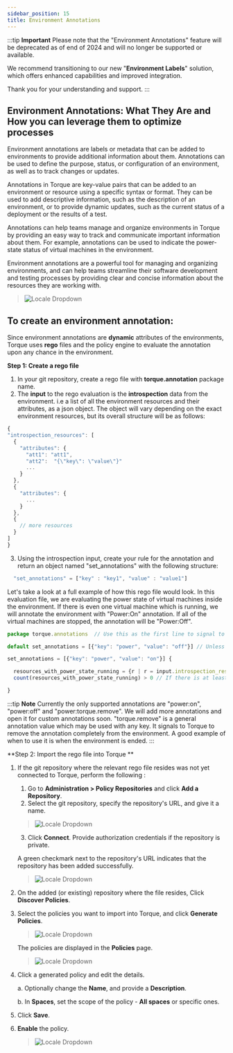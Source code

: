 ```yaml
---
sidebar_position: 15
title: Environment Annotations
---
```


:::tip __Important__
Please note that the "Environment Annotations" feature will be deprecated as of end of 2024 and will no longer be supported or available.

We recommend transitioning to our new "**Environment Labels**" solution, which offers enhanced capabilities and improved integration. 

Thank you for your understanding and support.
:::

## __Environment Annotations: What They Are and How you can leverage them to optimize processes__

Environment annotations are labels or metadata that can be added to environments to provide additional information about them. Annotations can be used to define the purpose, status, or configuration of an environment, as well as to track changes or updates.

Annotations in Torque are key-value pairs that can be added to an environment or resource using a specific syntax or format. They can be used to add descriptive information, such as the description of an environment, or to provide dynamic updates, such as the current status of a deployment or the results of a test.

Annotations can help teams manage and organize environments in Torque by providing an easy way to track and communicate important information about them. For example, annotations can be used to indicate the power-state status of virtual machines in the environment. 

Environment annotations are a powerful tool for managing and organizing environments, and can help teams streamline their software development and testing processes by providing clear and concise information about the resources they are working with.

> ![Locale Dropdown](/img/annotations.png)

## __To create an environment annotation:__

Since environment annotations are __dynamic__ attributes of the environments, Torque uses __rego__ files and the policy engine to evaluate the annotation upon any chance in the environment. 

**Step 1: Create a rego file**

1. In your git repository, create a rego file with __torque.annotation__ package name.
2. The __input__ to the rego evaluation is the __introspection__ data from the environment. i.e a list of all the environment resources and their attributes, as a json object. The object will vary depending on the exact environment resources, but its overall structure will be as follows:
  ```jsx title=introspection.json
  {
  "introspection_resources": [
    {
      "attributes": {
        "att1": "att1",
        "att2":  "{\"key\": \"value\"}"
        ...
      }
    },
    {
      "attributes": {
        ...
      }
    },
    {
      // more resources
    }
  ]
  }
  ```
3. Using the introspection input, create your rule for the annotation and return an object named "set_annotations" with the following structure:
  ```jsx
    "set_annotations" = ["key" : "key1", "value" : "value1"]
  ```

Let's take a look at a full example of how this rego file would look. In this evaluation file, we are evaluating the power state of virtual machines inside the environment. If there is even one virtual machine which is running, we will annotate the environment with "Power:On" annotation. If all of the virtual machines are stopped, the annotation will be "Power:Off".

```jsx title=power_state.rego
package torque.annotations  // Use this as the first line to signal to Torque this file is for evaluating environment annotations.

default set_annotations = [{"key": "power", "value": "off"}] // Unless we will find at least one running VM, we will return this default annotation of "Power:Off". 

set_annotations = [{"key": "power", "value": "on"}] { 

  resources_with_power_state_running = {r | r = input.introspection_resources[_]; r.attributes.power_state == "running"} // In this case, every virtual machine has an attribute named "power_state" which can be either "running" or "stopped". We are iterating all power_state attribute values which equal to "running".
  count(resources_with_power_state_running) > 0 // If there is at least 1, we return "Power:On".

}
```
:::tip __Note__
Currently the only supported annotations are "power:on", "power:off" and "power:torque.remove". We will add more annotations and open it for custom annotations soon.
"torque.remove" is a general annotation value which may be used with any key. It signals to Torque to remove the annotation completely from the environment. A good example of when to use it is when the environment is ended.
:::

**Step 2: Import the rego file into Torque **

1. If the git repository where the relevant rego file resides was not yet connected to Torque, perform the following :
   1. Go to __Administration > Policy Repositories__ and click __Add a Repository__.
   2. Select the git repository, specify the repository's URL, and give it a name.
   > ![Locale Dropdown](/img/repository-information.png)
   3. Click __Connect__. Provide authorization credentials if the repository is private.

    A green checkmark next to the repository's URL indicates that the repository has been added successfully.
      > ![Locale Dropdown](/img/repository-connection.png)
2. On the added (or existing) repository where the file resides, Click __Discover Policies__.
3. Select the policies you want to import into Torque, and click __Generate Policies__.
   > ![Locale Dropdown](/img/policy-import.png)

    The policies are displayed in the __Policies__ page.
   > ![Locale Dropdown](/img/new-custom-policies.png)    
4. Click a generated policy and edit the details.

   a. Optionally change the __Name__, and provide a __Description__.

   b. In __Spaces__, set the scope of the policy - __All spaces__ or specific ones.
   
5. Click __Save__.
6. __Enable__ the policy.
   > ![Locale Dropdown](/img/enable-custom-policy.png)    